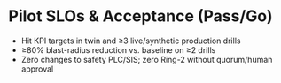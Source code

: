 # Pilot SLOs & Acceptance (Pass/Go)
- Hit KPI targets in twin and ≥3 live/synthetic production drills
- ≥80% blast-radius reduction vs. baseline on ≥2 drills
- Zero changes to safety PLC/SIS; zero Ring-2 without quorum/human approval
